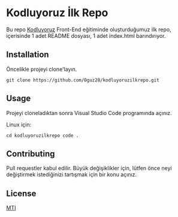 # Kodluyoruz İlk Repo
Bu repo [Kodluyoruz](kodluyoruz.org) Front-End eğitiminde oluşturduğumuz ilk repo, içerisinde 1 adet README dosyası, 1 adet index.html barındırıyor.

## Installation
Öncelikle projeyi clone'layın.

`git clone https://github.com/Oguz28/kodluyoruzilkrepo.git`

## Usage
Projeyi cloneladıktan sonra Visual Studio Code programında açınız.

Linux için:

``cd kodluyoruzilkrepo
code . ``

## Contributing
Pull requestler kabul edilir. Büyük değişiklikler için, lütfen önce neyi değiştirmek istediğinizi tartışmak için bir konu açınız.

## License
[MTI](https://choosealicense.com/licenses/mit/)